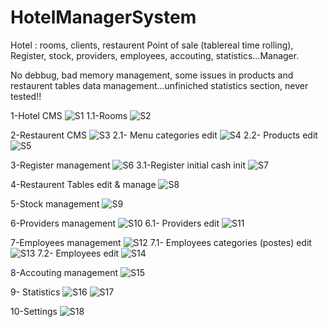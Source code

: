# HotelManagerSystem
Hotel : rooms, clients, restaurent Point of sale (tablereal time rolling), Register, stock, providers, employees, accouting, statistics...Manager.

No debbug, bad memory management, some issues in products and restaurent tables data management...unfiniched statistics section, never tested!!

1-Hotel CMS
![S1](https://user-images.githubusercontent.com/42687107/139756048-f56b44e3-9f17-45de-a3cc-8430451de9c7.png)
1.1-Rooms
![S2](https://user-images.githubusercontent.com/42687107/139756053-513ccbee-9222-4a9d-be7a-b8634df1932a.png)

2-Restaurent CMS
![S3](https://user-images.githubusercontent.com/42687107/139756057-1d9ada64-bd2d-4343-bec5-1ba3f000f13d.png)
2.1- Menu categories edit
![S4](https://user-images.githubusercontent.com/42687107/139756060-31108d6a-7ad0-4629-95d2-1159b80363a7.png)
2.2- Products edit
![S5](https://user-images.githubusercontent.com/42687107/139756062-62cca51f-5fdb-4deb-bf23-330e90c8ec54.png)

3-Register management
![S6](https://user-images.githubusercontent.com/42687107/139756064-b6a11939-01b8-4fa2-b07a-ccf23c4bdd2f.png)
3.1-Register initial cash init
![S7](https://user-images.githubusercontent.com/42687107/139756069-cffda979-b93b-48a3-afd4-b56a81e8f8f9.png)

4-Restaurent Tables edit & manage
![S8](https://user-images.githubusercontent.com/42687107/139756073-4e899c38-5d9a-4352-928e-a02b76a53afa.png)

5-Stock management
![S9](https://user-images.githubusercontent.com/42687107/139756077-932c7fa1-c66c-499d-922d-3919ba51178e.png)

6-Providers management
![S10](https://user-images.githubusercontent.com/42687107/139756080-1ed71f0f-6493-40b8-9064-64ae287a5ab3.png)
6.1- Providers edit
![S11](https://user-images.githubusercontent.com/42687107/139756084-a590c734-9b2f-44cf-bede-7ea006cd7b19.png)

7-Employees management
![S12](https://user-images.githubusercontent.com/42687107/139756087-77e00c16-bbc9-486b-a8cc-cd5c9ca30eb0.png)
7.1- Employees categories (postes) edit
![S13](https://user-images.githubusercontent.com/42687107/139756088-326457ac-2fe9-4d0c-ab71-f38898b4201e.png)
7.2- Employees edit
![S14](https://user-images.githubusercontent.com/42687107/139756092-5d72699e-6c96-4240-bff5-4454b0923a81.png)

8-Accouting management
![S15](https://user-images.githubusercontent.com/42687107/139756094-299621c9-aea4-4c37-87d0-9285054b62aa.png)

9- Statistics
![S16](https://user-images.githubusercontent.com/42687107/139756097-4a953e23-f43b-449c-99ec-3fbbc4efc8f0.png)
![S17](https://user-images.githubusercontent.com/42687107/139756100-694dd6af-a1dd-4a3e-8897-9601b103165c.png)

10-Settings
![S18](https://user-images.githubusercontent.com/42687107/139756105-ad289bd7-2870-4b86-9ca6-53d31dcc19b1.png)
